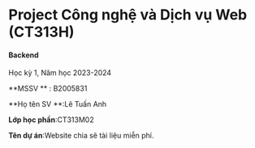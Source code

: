 # Project Công nghệ và Dịch vụ Web (CT313H)

#### Backend

Học kỳ 1, Năm học 2023-2024

**MSSV ** : B2005831

**Họ tên SV **:Lê Tuấn Anh

**Lớp học phần**:CT313M02

**Tên dự án**:Website chia sẽ tài liệu miễn phí.

